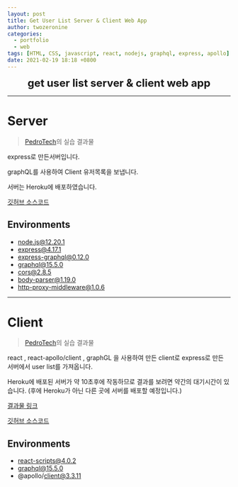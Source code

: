 ```yaml
---
layout: post
title: Get User List Server & Client Web App
author: twozeronine
categories:
  - portfolio
  - web
tags: [HTML, CSS, javascript, react, nodejs, graphql, express, apollo]
date: 2021-02-19 18:18 +0800
---
```


<center>
<span style=
"font-size:170%;
font-weight:bold">
get user list server & client web app
</span>
</center>

---

# Server

> [PedroTech](https://youtu.be/Dr2dDWzThK8)의 실습 결과물

express로 만든서버입니다.

graphQL를 사용하여 Client 유저목록을 보냅니다.

서버는 Heroku에 배포하였습니다.

[깃허브 소스코드](https://github.com/twozeronine/get-user-list-server)

## Environments

- node.js@12.20.1
- express@4.17.1
- express-graphql@0.12.0
- graphql@15.5.0
- cors@2.8.5
- body-parser@1.19.0
- http-proxy-middleware@1.0.6

---

# Client

> [PedroTech](https://youtu.be/YyUWW04HwKY)의 실습 결과물

react , react-apollo/client , graphGL 을 사용하여 만든 client로
express로 만든 서버에서 user list를 가져옵니다.

Heroku에 배포된 서버가 약 10초후에 작동하므로 결과를 보려면 약간의 대기시간이 있습니다. (후에 Heroku가 아닌 다른 곳에 서버를 배포할 예정입니다.)

[결과물 링크](https://get-user-list.netlify.app/)

[깃허브 소스코드](https://github.com/twozeronine/get-user-list-client)

## Environments

- react-scripts@4.0.2
- graphql@15.5.0
- @apollo/client@3.3.11
